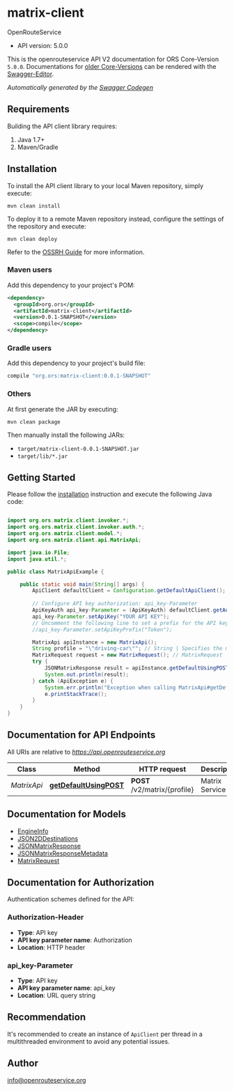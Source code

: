 # matrix-client

OpenRouteService
- API version: 5.0.0

This is the openrouteservice API V2 documentation for ORS Core-Version `5.0.0`. Documentations for [older Core-Versions](https://github.com/GIScience/openrouteservice-docs/releases) can be rendered with the [Swagger-Editor](https://editor.swagger.io/).


*Automatically generated by the [Swagger Codegen](https://github.com/swagger-api/swagger-codegen)*


## Requirements

Building the API client library requires:
1. Java 1.7+
2. Maven/Gradle

## Installation

To install the API client library to your local Maven repository, simply execute:

```shell
mvn clean install
```

To deploy it to a remote Maven repository instead, configure the settings of the repository and execute:

```shell
mvn clean deploy
```

Refer to the [OSSRH Guide](http://central.sonatype.org/pages/ossrh-guide.html) for more information.

### Maven users

Add this dependency to your project's POM:

```xml
<dependency>
  <groupId>org.ors</groupId>
  <artifactId>matrix-client</artifactId>
  <version>0.0.1-SNAPSHOT</version>
  <scope>compile</scope>
</dependency>
```

### Gradle users

Add this dependency to your project's build file:

```groovy
compile "org.ors:matrix-client:0.0.1-SNAPSHOT"
```

### Others

At first generate the JAR by executing:

```shell
mvn clean package
```

Then manually install the following JARs:

* `target/matrix-client-0.0.1-SNAPSHOT.jar`
* `target/lib/*.jar`

## Getting Started

Please follow the [installation](#installation) instruction and execute the following Java code:

```java

import org.ors.matrix.client.invoker.*;
import org.ors.matrix.client.invoker.auth.*;
import org.ors.matrix.client.model.*;
import org.ors.matrix.client.api.MatrixApi;

import java.io.File;
import java.util.*;

public class MatrixApiExample {

    public static void main(String[] args) {
        ApiClient defaultClient = Configuration.getDefaultApiClient();
        
        // Configure API key authorization: api_key-Parameter
        ApiKeyAuth api_key-Parameter = (ApiKeyAuth) defaultClient.getAuthentication("api_key-Parameter");
        api_key-Parameter.setApiKey("YOUR API KEY");
        // Uncomment the following line to set a prefix for the API key, e.g. "Token" (defaults to null)
        //api_key-Parameter.setApiKeyPrefix("Token");

        MatrixApi apiInstance = new MatrixApi();
        String profile = "\"driving-car\""; // String | Specifies the matrix profile.
        MatrixRequest request = new MatrixRequest(); // MatrixRequest | The request payload
        try {
            JSONMatrixResponse result = apiInstance.getDefaultUsingPOST(profile, request);
            System.out.println(result);
        } catch (ApiException e) {
            System.err.println("Exception when calling MatrixApi#getDefaultUsingPOST");
            e.printStackTrace();
        }
    }
}

```

## Documentation for API Endpoints

All URIs are relative to *https://api.openrouteservice.org*

Class | Method | HTTP request | Description
------------ | ------------- | ------------- | -------------
*MatrixApi* | [**getDefaultUsingPOST**](docs/MatrixApi.md#getDefaultUsingPOST) | **POST** /v2/matrix/{profile} | Matrix Service


## Documentation for Models

 - [EngineInfo](docs/EngineInfo.md)
 - [JSON2DDestinations](docs/JSON2DDestinations.md)
 - [JSONMatrixResponse](docs/JSONMatrixResponse.md)
 - [JSONMatrixResponseMetadata](docs/JSONMatrixResponseMetadata.md)
 - [MatrixRequest](docs/MatrixRequest.md)


## Documentation for Authorization

Authentication schemes defined for the API:
### Authorization-Header

- **Type**: API key
- **API key parameter name**: Authorization
- **Location**: HTTP header

### api_key-Parameter

- **Type**: API key
- **API key parameter name**: api_key
- **Location**: URL query string


## Recommendation

It's recommended to create an instance of `ApiClient` per thread in a multithreaded environment to avoid any potential issues.

## Author

info@openrouteservice.org

